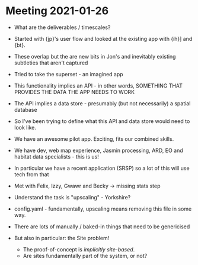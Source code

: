 
Meeting 2021-01-26
==================

- What are the deliverables / timescales?
- Started with {jp}'s user flow and looked at the existing app with {ih}] and {bt}.
- These overlap but the are new bits in Jon's and inevitably existing subtleties that aren't captured
- Tried to take the superset - an imagined app
- This functionality implies an API - in other words, SOMETHING THAT PROVIDES THE DATA THE APP NEEDS TO WORK
- The API implies a data store - presumably (but not necessarily) a spatial database
- So I've been trying to define what this API and data store would need to look like.
- We have an awesome pilot app. Exciting, fits our combined skills.
- We have dev, web map experience, Jasmin processing, ARD, EO and habitat data specialists - this is us!
- In particular we have a recent application (SRSP) so a lot of this will use tech from that

- Met with Felix, Izzy, Gwawr and Becky -> missing stats step
- Understand the task is "upscaling" - Yorkshire?
- config.yaml - fundamentally, upscaling means removing this file in some way.
- There are lots of manually / baked-in things that need to be genericised
- But also in particular: the Site problem!
  - The proof-of-concept is *implicitly site-based*.
  - Are sites fundamentally part of the system, or not?
